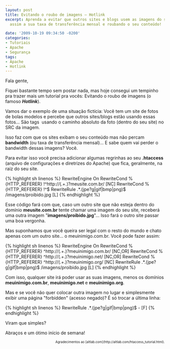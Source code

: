 ```yaml
---
layout: post
title: Evitando o roubo de imagens – Hotlink
excerpt: Aprenda a evitar que outros sites e blogs usem as imagens do seu site, consumindo
  assim a sua taxa de transferência mensal e roubando o seu conteúdo!

date: '2009-10-19 09:34:50 -0200'
categories:
- Tutoriais
- Apache
- Segurança
tags:
- Apache
- Hotlink
---
```

Fala gente,

Fiquei bastante tempo sem postar nada, mas hoje consegui um tempinho pra trazer mais um tutorial pra vocês: Evitando o roubo de imagens (o famoso <strong><em>Hotlink</em></strong>).

Vamos dar o exemplo de uma situação fictícia: Você tem um site de fotos de bolas modelos e percebe que outros sites/blogs estão usando essas fotos... São tags <img> usando o caminho absoluto da foto (dentro do seu site) no SRC da imagem.

Isso faz com que os sites exibam o seu conteúdo mas não percam <strong>bandwidth</strong> (ou taxa de transferência mensal)... E sabe quem vai perder o bandwidth dessas imagens? Você.

Para evitar isso você precisa adicionar algumas regrinhas ao seu <strong>.htaccess</strong> (arquivo de configurações e diretrizes do Apache) que fica, geralmente, na raiz do seu site.


{% highlight sh linenos %}
RewriteEngine On
RewriteCond %{HTTP_REFERER} !^http://(.+\.)?meusite\.com\.br/ [NC]
RewriteCond %{HTTP_REFERER} !^$
RewriteRule .*\.(jpe?g|gif|bmp|png)$ /imagens/proibido.jpg [L]
{% endhighlight %}

Esse código fará com que, caso um outro site que não esteja dentro do domínio <strong>meusite.com.br</strong> tente chamar uma imagem do seu site, receberá uma outra imagem "<strong>imagens/proibido.jpg</strong>"... Isso fará o outro site passar uma boa vergonha.

Mas suponhamos que você queira ser legal com o resto do mundo e chato apenas com um outro site... o meuinimigo.com.br. Você pode fazer assim:


{% highlight sh linenos %}
RewriteEngine On
RewriteCond %{HTTP_REFERER} ^http://(.+\.)?meuinimigo\.com\.br/ [NC,OR]
RewriteCond %{HTTP_REFERER} ^http://(.+\.)?meuinimigo\.net/ [NC,OR]
RewriteCond %{HTTP_REFERER} ^http://(.+\.)?meuinimigo\.org/ [NC]
RewriteRule .*\.(jpe?g|gif|bmp|png)$ /imagens/proibido.jpg [L]
{% endhighlight %}

Com isso, qualquer site irá poder usar as suas imagens, menos os domínios <strong>meuinimigo.com.br</strong>, <strong>meuinimigo.net</strong> e <strong>meuinimigo.org</strong>.

Mas e se você não quer colocar outra imagem no lugar e simplesmente exibir uma página "forbidden" (acesso negado)? É só trocar a última linha:


{% highlight sh linenos %}
RewriteRule .*\.(jpe?g|gif|bmp|png)$ - [F]
{% endhighlight %}

Viram que simples?

Abraços e um ótimo início de semana!

<p style="font-size: 10px; text-align: right">Agradecimentos ao [altlab.com](http://altlab.com/htaccess_tutorial.html).

